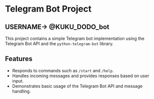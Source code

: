 # Telegram Bot Project

## USERNAME-> @KUKU_DODO_bot

This project contains a simple Telegram bot implementation using the Telegram Bot API and the `python-telegram-bot` library.

## Features

- Responds to commands such as `/start` and `/help`.
- Handles incoming messages and provides responses based on user input.
- Demonstrates basic usage of the Telegram Bot API and message handling.



